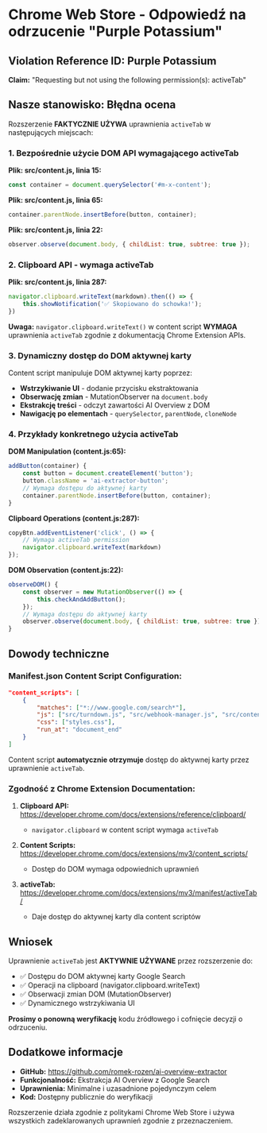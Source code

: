 # Chrome Web Store - Odpowiedź na odrzucenie "Purple Potassium"

## Violation Reference ID: Purple Potassium
**Claim:** "Requesting but not using the following permission(s): activeTab"

## Nasze stanowisko: Błędna ocena

Rozszerzenie **FAKTYCZNIE UŻYWA** uprawnienia `activeTab` w następujących miejscach:

### 1. Bezpośrednie użycie DOM API wymagającego activeTab

**Plik: src/content.js, linia 15:**
```javascript
const container = document.querySelector('#m-x-content');
```

**Plik: src/content.js, linia 65:**
```javascript
container.parentNode.insertBefore(button, container);
```

**Plik: src/content.js, linia 22:**
```javascript
observer.observe(document.body, { childList: true, subtree: true });
```

### 2. Clipboard API - wymaga activeTab

**Plik: src/content.js, linia 287:**
```javascript
navigator.clipboard.writeText(markdown).then(() => {
    this.showNotification('✅ Skopiowano do schowka!');
})
```

**Uwaga:** `navigator.clipboard.writeText()` w content script **WYMAGA** uprawnienia `activeTab` zgodnie z dokumentacją Chrome Extension APIs.

### 3. Dynamiczny dostęp do DOM aktywnej karty

Content script manipuluje DOM aktywnej karty poprzez:
- **Wstrzykiwanie UI** - dodanie przycisku ekstraktowania
- **Obserwację zmian** - MutationObserver na `document.body`
- **Ekstrakcję treści** - odczyt zawartości AI Overview z DOM
- **Nawigację po elementach** - `querySelector`, `parentNode`, `cloneNode`

### 4. Przykłady konkretnego użycia activeTab

**DOM Manipulation (content.js:65):**
```javascript
addButton(container) {
    const button = document.createElement('button');
    button.className = 'ai-extractor-button';
    // Wymaga dostępu do aktywnej karty
    container.parentNode.insertBefore(button, container);
}
```

**Clipboard Operations (content.js:287):**
```javascript
copyBtn.addEventListener('click', () => {
    // Wymaga activeTab permission
    navigator.clipboard.writeText(markdown)
});
```

**DOM Observation (content.js:22):**
```javascript
observeDOM() {
    const observer = new MutationObserver(() => {
        this.checkAndAddButton();
    });
    // Wymaga dostępu do aktywnej karty
    observer.observe(document.body, { childList: true, subtree: true });
}
```

## Dowody techniczne

### Manifest.json Content Script Configuration:
```json
"content_scripts": [
    {
        "matches": ["*://www.google.com/search*"],
        "js": ["src/turndown.js", "src/webhook-manager.js", "src/content.js"],
        "css": ["styles.css"],
        "run_at": "document_end"
    }
]
```

Content script **automatycznie otrzymuje** dostęp do aktywnej karty przez uprawnienie `activeTab`.

### Zgodność z Chrome Extension Documentation:

1. **Clipboard API:** https://developer.chrome.com/docs/extensions/reference/clipboard/
   - `navigator.clipboard` w content script wymaga `activeTab`

2. **Content Scripts:** https://developer.chrome.com/docs/extensions/mv3/content_scripts/
   - Dostęp do DOM wymaga odpowiednich uprawnień

3. **activeTab:** https://developer.chrome.com/docs/extensions/mv3/manifest/activeTab/
   - Daje dostęp do aktywnej karty dla content scriptów

## Wniosek

Uprawnienie `activeTab` jest **AKTYWNIE UŻYWANE** przez rozszerzenie do:
- ✅ Dostępu do DOM aktywnej karty Google Search
- ✅ Operacji na clipboard (navigator.clipboard.writeText)
- ✅ Obserwacji zmian DOM (MutationObserver)
- ✅ Dynamicznego wstrzykiwania UI

**Prosimy o ponowną weryfikację** kodu źródłowego i cofnięcie decyzji o odrzuceniu.

## Dodatkowe informacje

- **GitHub:** https://github.com/romek-rozen/ai-overview-extractor
- **Funkcjonalność:** Ekstrakcja AI Overview z Google Search
- **Uprawnienia:** Minimalne i uzasadnione pojedynczym celem
- **Kod:** Dostępny publicznie do weryfikacji

Rozszerzenie działa zgodnie z politykami Chrome Web Store i używa wszystkich zadeklarowanych uprawnień zgodnie z przeznaczeniem.
